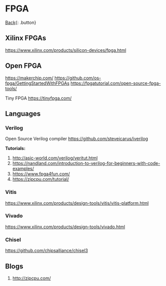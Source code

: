 # FPGA

[Back](../index.md#digital-design){: .button}

## Xilinx FPGAs

https://www.xilinx.com/products/silicon-devices/fpga.html

## Open FPGA

https://makerchip.com/
https://github.com/os-fpga/GettingStartedWithFPGAs
https://fpgatutorial.com/open-source-fpga-tools/

Tiny FPGA https://tinyfpga.com/

## Languages

### Verilog

Open Source Verilog compiler https://github.com/steveicarus/iverilog

**Tutorials:**

1. http://asic-world.com/verilog/veritut.html
2. https://nandland.com/introduction-to-verilog-for-beginners-with-code-examples/
3. https://www.fpga4fun.com/
4. https://zipcpu.com/tutorial/

### Vitis

https://www.xilinx.com/products/design-tools/vitis/vitis-platform.html

### Vivado

https://www.xilinx.com/products/design-tools/vivado.html

### Chisel

https://github.com/chipsalliance/chisel3

## Blogs

1. http://zipcpu.com/
